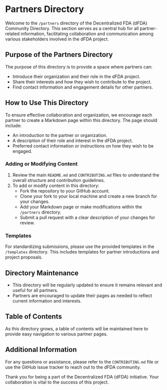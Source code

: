 # Partners Directory

Welcome to the `/partners` directory of the Decentralized FDA (dFDA) Community Directory. This section serves as a central hub for all partner-related information, facilitating collaboration and communication among various stakeholders involved in the dFDA project.

## Purpose of the Partners Directory

The purpose of this directory is to provide a space where partners can:

- Introduce their organization and their role in the dFDA project.
- Share their interests and how they wish to contribute to the project.
- Find contact information and engagement details for other partners.

## How to Use This Directory

To ensure effective collaboration and organization, we encourage each partner to create a Markdown page within this directory. The page should include:

- An introduction to the partner or organization.
- A description of their role and interest in the dFDA project.
- Preferred contact information or instructions on how they wish to be engaged.

### Adding or Modifying Content

1. Review the main `README.md` and `CONTRIBUTING.md` files to understand the overall structure and contribution guidelines.
2. To add or modify content in this directory:
   - Fork the repository to your GitHub account.
   - Clone your fork to your local machine and create a new branch for your changes.
   - Add your Markdown page or make modifications within the `/partners` directory.
   - Submit a pull request with a clear description of your changes for review.

### Templates

For standardizing submissions, please use the provided templates in the `/templates` directory. This includes templates for partner introductions and project proposals.

## Directory Maintenance

- This directory will be regularly updated to ensure it remains relevant and useful for all partners.
- Partners are encouraged to update their pages as needed to reflect current information and interests.

## Table of Contents

As this directory grows, a table of contents will be maintained here to provide easy navigation to various partner pages.

## Additional Information

For any questions or assistance, please refer to the `CONTRIBUTING.md` file or use the GitHub issue tracker to reach out to the dFDA community.

Thank you for being a part of the Decentralized FDA (dFDA) initiative. Your collaboration is vital to the success of this project.

